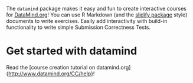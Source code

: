 The `datamind` package makes it easy and fun to create interactive courses for [DataMind.org](http://www.datamind.org)! You can use R Markdown (and the [slidify package](http://www.slidify.org) style) documents to write exercises. Easily add interactivity with build-in functionality to write simple Submission Correctness Tests.

# Get started with datamind 
Read the [course creation tutorial on datamind.org]{http://www.datamind.org/CC/help}!